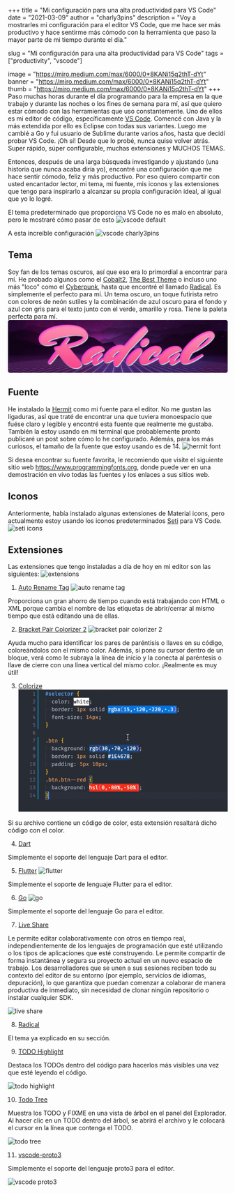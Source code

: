+++
title = "Mi configuración para una alta productividad para VS Code"
date = "2021-03-09"
author = "charly3pins"
description = "Voy a mostrarles mi configuración para el editor VS Code, que me hace ser más productivo y hace sentirme más cómodo con la herramienta que paso la mayor parte de mi tiempo durante el día."

slug = "Mi configuración para una alta productividad para VS Code"
tags = ["productivity", "vscode"]

image = "https://miro.medium.com/max/6000/0*8KANi15q2thT-dYt"
banner = "https://miro.medium.com/max/6000/0*8KANi15q2thT-dYt"
thumb = "https://miro.medium.com/max/6000/0*8KANi15q2thT-dYt"
+++
Paso muchas horas durante el día programando para la empresa en la que trabajo y durante las noches o los fines de semana para mí, así que quiero estar cómodo con las herramientas que uso constantemente. Uno de ellos es mi editor de código, específicamente [VS Code](https://code.visualstudio.com/). Comencé con Java y la más extendida por ello es Eclipse con todas sus variantes. Luego me cambié a Go y fui usuario de Sublime durante varios años, hasta que decidí probar VS Code. ¡Oh sí! Desde que lo probé, nunca quise volver atrás. Super rápido, súper configurable, muchas extensiones y MUCHOS TEMAS.

Entonces, después de una larga búsqueda investigando y ajustando (una historia que nunca acaba diría yo), encontré una configuración que me hace sentir cómodo, feliz y más productivo. Por eso quiero compartir con usted encantador lector, mi tema, mi fuente, mis iconos y las extensiones que tengo para inspirarlo a alcanzar su propia configuración ideal, al igual que yo lo logré.

El tema predeterminado que proporciona VS Code no es malo en absoluto, pero le mostraré cómo pasar de esto
![vscode default](/images/productivity-setup-vscode/vscode-default.jpeg)

A esta increíble configuración
![vscode charly3pins](/images/productivity-setup-vscode/vscode-charly3pins.jpeg)

## Tema
Soy fan de los temas oscuros, así que eso era lo primordial a encontrar para mí. He probado algunos como el [Cobalt2](https://marketplace.visualstudio.com/items?itemName=wesbos.theme-cobalt2), [The Best Theme](https://marketplace.visualstudio.com/items?itemName=kohlbachjan.the-best-theme) o incluso uno más "loco" como el [Cyberpunk](https://marketplace.visualstudio.com/items?itemName=max-SS.cyberpunk), hasta que encontré el llamado [Radical](https://github.com/DHedgecock/radical-vscode/). Es simplemente el perfecto para mí. Un tema oscuro, un toque futirista retro con colores de neón sutiles y la combinación de azul oscuro para el fondo y azul con gris para el texto junto con el verde, amarillo y rosa. Tiene la paleta perfecta para mí.
![radical theme](https://raw.githubusercontent.com/DHedgecock/radical-vscode/master/assets/banner.png)

## Fuente
He instalado la [Hermit](https://github.com/pcaro90/hermit) como mi fuente para el editor. No me gustan las ligaduras, así que traté de encontrar una que tuviera  monoespacio que fuése claro y legible y encontré esta fuente que realmente me gustaba. También la estoy usando en mi terminal que probablemente pronto publicaré un post sobre cómo lo he configurado. Además, para los más curiosos, el tamaño de la fuente que estoy usando es de 14.
![hermit font](/images/productivity-setup-vscode/hermit-font.jpeg)

Si desea encontrar su fuente favorita, le recomiendo que visite el siguiente sitio web https://www.programmingfonts.org, donde puede ver en una demostración en vivo todas las fuentes y los enlaces a sus sitios web.

## Iconos
Anteriormente, había instalado algunas extensiones de Material icons, pero actualmente estoy usando los iconos predeterminados [Seti](https://marketplace.visualstudio.com/items?itemName=qinjia.seti-icons) para VS Code.
![seti icons](https://github.com/hellopao/vscode-seti-icons/raw/master/screenshot.png)

## Extensiones
Las extensiones que tengo instaladas a día de hoy en mi editor son las siguientes:
![extensions](/images/productivity-setup-vscode/vscode-extensions.jpeg)

1. [Auto Rename Tag](https://marketplace.visualstudio.com/items?itemName=formulahendry.auto-rename-tag)
![auto rename tag](https://github.com/formulahendry/vscode-auto-rename-tag/raw/master/images/usage.gif)

Proporciona un gran ahorro de tiempo cuando está trabajando con HTML o XML porque cambia el nombre de las etiquetas de abrir/cerrar al mismo tiempo que está editando una de ellas.

2. [Bracket Pair Colorizer 2](https://marketplace.visualstudio.com/items?itemName=CoenraadS.bracket-pair-colorizer-2)
![bracket pair colorizer 2](https://github.com/CoenraadS/Bracket-Pair-Colorizer-2/raw/master/images/example.png)

Ayuda mucho para identificar los pares de paréntisis o llaves en su código, coloreándolos con el mismo color. Además, si pone su cursor dentro de un bloque, verá como le subraya la línea de inicio y la conecta al paréntesis o llave de cierre con una línea vertical del mismo color. ¡Realmente es muy útil!

3. [Colorize](https://marketplace.visualstudio.com/items?itemName=kamikillerto.vscode-colorize)
![colorize](https://raw.githubusercontent.com/kamikillerto/vscode-colorize/master/assets/demo.gif)

Si su archivo contiene un código de color, esta extensión resaltará dicho código con el color.

4. [Dart](https://marketplace.visualstudio.com/items?itemName=Dart-Code.dart-code)

Simplemente el soporte del lenguaje Dart para el editor.

5. [Flutter](https://marketplace.visualstudio.com/items?itemName=Dart-Code.flutter)
![flutter](https://dartcode.org/images/marketplace/flutter_hot_reload.gif)

Simplemente el soporte de lenguaje Flutter para el editor.

6. [Go](https://marketplace.visualstudio.com/items?itemName=golang.Go)
![go](https://github.com/golang/vscode-go/raw/master/docs/images/completion-signature-help.gif)

Simplemente el soporte del lenguaje Go para el editor.

7. [Live Share](https://marketplace.visualstudio.com/items?itemName=MS-vsliveshare.vsliveshare)

Le permite editar colaborativamente con otros en tiempo real, independientemente de los lenguajes de programación que esté utilizando o los tipos de aplicaciones que esté construyendo. Le permite compartir de forma instantánea y segura su proyecto actual en un nuevo espacio de trabajo. Los desarrolladores que se unen a sus sesiones reciben todo su contexto del editor de su entorno (por ejemplo, servicios de idiomas, depuración), lo que garantiza que puedan comenzar a colaborar de manera productiva de inmediato, sin necesidad de clonar ningún repositorio o instalar cualquier SDK.

![live share](https://aka.ms/vsls/quickstart/invite)

8. [Radical](https://marketplace.visualstudio.com/items?itemName=dhedgecock.radical-vscode)

El tema ya explicado en su sección.

9. [TODO Highlight](https://marketplace.visualstudio.com/items?itemName=wayou.vscode-todo-highlight)

Destaca los TODOs dentro del código para hacerlos más visibles una vez que esté leyendo el código.

![todo highlight](https://github.com/wayou/vscode-todo-highlight/raw/master/assets/material-night-eighties.png)

10. [Todo Tree](https://marketplace.visualstudio.com/items?itemName=Gruntfuggly.todo-tree)

Muestra los TODO y FIXME en una vista de árbol en el panel del Explorador. Al hacer clic en un TODO dentro del árbol, se abrirá el archivo y le colocará el cursor en la línea que contenga el TODO.

![todo tree](https://raw.githubusercontent.com/Gruntfuggly/todo-tree/master/resources/screenshot.png)

11. [vscode-proto3](https://marketplace.visualstudio.com/items?itemName=zxh404.vscode-proto3)

Simplemente el soporte del lenguaje proto3 para el editor.

![vscode proto3](https://github.com/zxh0/vscode-proto3/raw/master/images/gif1.gif)
